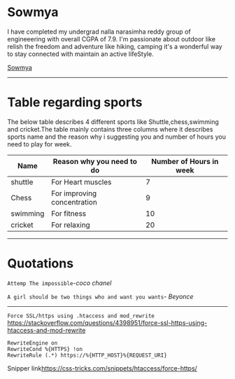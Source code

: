 # Sowmya

I have completed my undergrad nalla narasimha reddy group of engineeering  with  overall CGPA of 7.9. I'm passionate about outdoor  like relish the freedom and adventure  like hiking, camping it's a wonderful way to stay connected  with  maintain  an active lifeStyle.

[Sowmya](https://github.com/S566484/my2_Boppidi/blob/main/joshua-hanson-e616t35Vbeg-unsplash.jpg)

---

# Table regarding sports

The below table describes 4 different sports like Shuttle,chess,swimming and cricket.The table mainly contains three columns where it describes sports name and the reason why i suggesting you and number of hours you need to play for week.

| Name | Reason why you need to do | Number of Hours in week |
| --- | --- | --- |
| shuttle | For Heart muscles | 7 |
| Chess | For improving concentration | 9 |
| swimming | For fitness | 10 |
| cricket | For relaxing | 20 |

---

# Quotations

```Attemp The impossible```-*coco chanel*

```A girl should be two things who and want you wants```- *Beyonce*


---

```Force SSL/https using .htaccess and mod_rewrite``` 
<https://stackoverflow.com/questions/4398951/force-ssl-https-using-htaccess-and-mod-rewrite>

```
RewriteEngine on
RewriteCond %{HTTPS} !on
RewriteRule (.*) https://%{HTTP_HOST}%{REQUEST_URI}
```

Snipper link<https://css-tricks.com/snippets/htaccess/force-https/>


